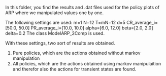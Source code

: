 In this folder, you find the results and .dat files used for the policy plots of ARP where we manipulated values one by one. 

The following settings are used:
m=1
N=12
T=mN=12
d=5
CR_average_i=[50.0, 50.0]
PR_average_i=[10.0, 10.0]
alpha=[6.0, 12.0]
beta=[2.0, 2.0]
delta=0.2
The class ModelARP_2Comp is used.

With these settings, two sort of results are obtained. 
1. Pure policies, which are the actions obtained without markov manipulation
2. All policies, which are the actions obtained using markov manipulaition and therefor also the actions for transient states are found.

